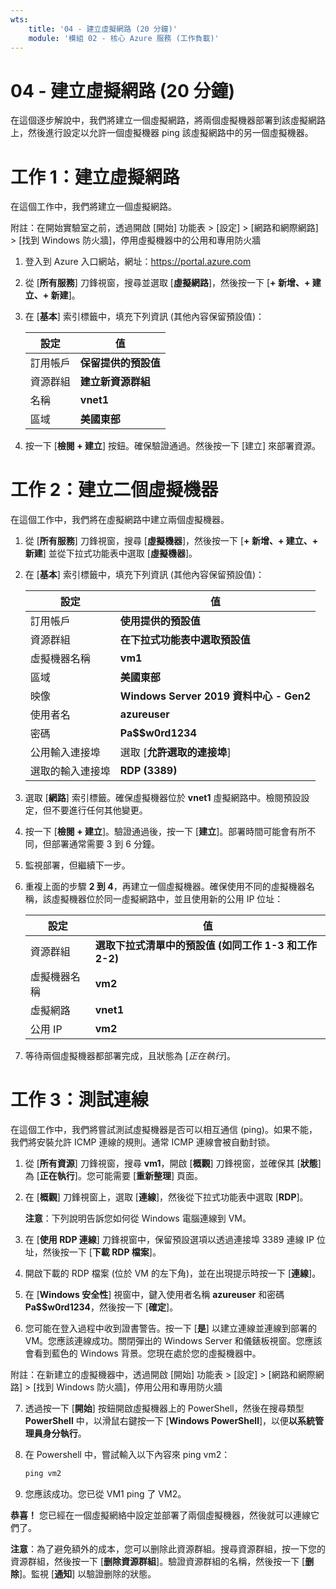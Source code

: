 ```yaml
---
wts:
    title: '04 - 建立虛擬網路 (20 分鐘)'
    module: '模組 02 - 核心 Azure 服務 (工作負載)'
---
```

# 04 - 建立虛擬網路 (20 分鐘)

在這個逐步解說中，我們將建立一個虛擬網路，將兩個虛擬機器部署到該虛擬網路上，然後進行設定以允許一個虛擬機器 ping 該虛擬網路中的另一個虛擬機器。

# 工作 1：建立虛擬網路 

在這個工作中，我們將建立一個虛擬網路。 

附註：在開始實驗室之前，透過開啟 [開始] 功能表 > [設定] > [網路和網際網路] > [找到 Windows 防火牆]，停用虛擬機器中的公用和專用防火牆

1. 登入到 Azure 入口網站，網址：<a href="https://portal.azure.com" target="_blank"><span style="color: #0066cc;" color="#0066cc">https://portal.azure.com</span></a>

2. 從 [**所有服務**] 刀鋒視窗，搜尋並選取 [**虛擬網路**]，然後按一下 [**+ 新增、+ 建立、+ 新建**]。 

3. 在 [**基本**] 索引標籤中，填充下列資訊 (其他內容保留預設值)：

    | 設定 | 值 | 
    | --- | --- |
    | 訂用帳戶 | **保留提供的預設值** |
    | 資源群組 | **建立新資源群組** |
    | 名稱 | **vnet1** |
    | 區域 | **美國東部** |
    
   
4. 按一下 [**檢閱 + 建立**] 按鈕。確保驗證通過。然後按一下 [建立] 來部署資源。


# 工作 2：建立二個虛擬機器

在這個工作中，我們將在虛擬網路中建立兩個虛擬機器。 

1. 從 [**所有服務**] 刀鋒視窗，搜尋 [**虛擬機器**]，然後按一下 [**+ 新增、+ 建立、+ 新建**] 並從下拉式功能表中選取 [**虛擬機器**]。 

2. 在 [**基本**] 索引標籤中，填充下列資訊 (其他內容保留預設值)：

   | 設定 | 值 | 
   | --- | --- |
   | 訂用帳戶 | **使用提供的預設值** |
   | 資源群組 |  **在下拉式功能表中選取預設值** |
   | 虛擬機器名稱 | **vm1**|
   | 區域 | **美國東部** |
   | 映像 | **Windows Server 2019 資料中心 - Gen2** |
   | 使用者名| **azureuser** |
   | 密碼| **Pa$$w0rd1234** |
   | 公用輸入連接埠| 選取 [**允許選取的連接埠**]  |
   | 選取的輸入連接埠| **RDP (3389)** |
   

3. 選取 [**網路**] 索引標籤。確保虛擬機器位於 **vnet1** 虛擬網路中。檢閱預設設定，但不要進行任何其他變更。 

4. 按一下 [**檢閱 + 建立**]。驗證通過後，按一下 [**建立**]。部署時間可能會有所不同，但部署通常需要 3 到 6 分鐘。

5. 監視部署，但繼續下一步。 

6. 重複上面的步驟 **2 到 4**，再建立一個虛擬機器。確保使用不同的虛擬機器名稱，該虛擬機器位於同一虛擬網路中，並且使用新的公用 IP 位址：

    | 設定 | 值 |
    | --- | --- |
    | 資源群組 | **選取下拉式清單中的預設值 (如同工作 1-3 和工作 2-2)** |
    | 虛擬機器名稱 |  **vm2** |
    | 虛擬網路 | **vnet1** |
    | 公用 IP | **vm2** |

7. 等待兩個虛擬機器都部署完成，且狀態為 [*正在執行*]。

# 工作 3：測試連線 

在這個工作中，我們將嘗試測試虛擬機器是否可以相互通信 (ping)。如果不能，我們將安裝允許 ICMP 連線的規則。通常 ICMP 連線會被自動封锁。

1. 從 [**所有資源**] 刀鋒視窗，搜尋 **vm1**，開啟 [**概觀**] 刀鋒視窗，並確保其 [**狀態**] 為 [**正在執行**]。您可能需要 [**重新整理**] 頁面。

2. 在 [**概觀**] 刀鋒視窗上，選取 [**連線**]，然後從下拉式功能表中選取 [**RDP**]。

    **注意**：下列說明告訴您如何從 Windows 電腦連線到 VM。 

3. 在 [**使用 RDP 連線**] 刀鋒視窗中，保留預設選項以透過連接埠 3389 連線 IP 位址，然後按一下 [**下載 RDP 檔案**]。

4. 開啟下載的 RDP 檔案 (位於 VM 的左下角)，並在出現提示時按一下 [**連線**]。 

5. 在 [**Windows 安全性**] 視窗中，鍵入使用者名稱 **azureuser** 和密碼 **Pa$$w0rd1234**，然後按一下 [**確定**]。

6. 您可能在登入過程中收到證書警告。按一下 [**是**] 以建立連線並連線到部署的 VM。您應該連線成功。關閉彈出的 Windows Server 和儀錶板視窗。您應該會看到藍色的 Windows 背景。您現在處於您的虛擬機器中。

附註：在新建立的虛擬機器中，透過開啟 [開始] 功能表 > [設定] > [網路和網際網路] > [找到 Windows 防火牆]，停用公用和專用防火牆

7. 透過按一下 [**開始**] 按鈕開啟虛擬機器上的 PowerShell，然後在搜尋類型 **PowerShell** 中，以滑鼠右鍵按一下 [**Windows PowerShell**]，以便**以系統管理員身分執行**。

8. 在 Powershell 中，嘗試輸入以下內容來 ping vm2：

   ```PowerShell
   ping vm2
   ```

 9. 您應該成功。您已從 VM1 ping 了 VM2。


**恭喜！** 您已經在一個虛擬網絡中設定並部署了兩個虛擬機器，然後就可以連線它們了。

**注意**：為了避免額外的成本，您可以删除此資源群組。搜尋資源群組，按一下您的資源群組，然後按一下 [**删除資源群組**]。驗證資源群組的名稱，然後按一下 [**删除**]。監視 [**通知**] 以驗證删除的狀態。
